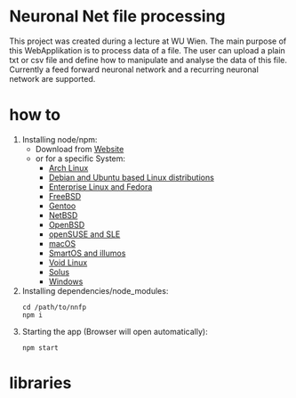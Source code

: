# Neuronal Net file processing

This project was created during a lecture at WU Wien.
The main purpose of this WebApplikation is to process data of a file.
The user can upload a plain txt or csv file and define how to manipulate and analyse the data of this file.
Currently a feed forward neuronal network and a recurring neuronal network are supported.

# how to
1. Installing node/npm:
    * Download from [Website](https://nodejs.org/en/download/)
    * or for a specific System:
        * [Arch Linux](https://nodejs.org/en/download/package-manager/#arch-linux)
        * [Debian and Ubuntu based Linux distributions](https://nodejs.org/en/download/package-manager/#debian-and-ubuntu-based-linux-distributions)
        * [Enterprise Linux and Fedora](https://nodejs.org/en/download/package-manager/#enterprise-linux-and-fedora)
        * [FreeBSD](https://nodejs.org/en/download/package-manager/#freebsd)
        * [Gentoo](https://nodejs.org/en/download/package-manager/#gentoo)
        * [NetBSD](https://nodejs.org/en/download/package-manager/#netbsd)
        * [OpenBSD](https://nodejs.org/en/download/package-manager/#openbsd)
        * [openSUSE and SLE](https://nodejs.org/en/download/package-manager/#opensuse-and-sle)
        * [macOS](https://nodejs.org/en/download/package-manager/#macos)
        * [SmartOS and illumos](https://nodejs.org/en/download/package-manager/#smartos-and-illumos)
        * [Void Linux](https://nodejs.org/en/download/package-manager/#void-linux)
        * [Solus](https://nodejs.org/en/download/package-manager/#solus)
        * [Windows](https://nodejs.org/en/download/package-manager/#windows)
2. Installing dependencies/node_modules:
    ```
    cd /path/to/nnfp
    npm i
    ```
3. Starting the app (Browser will open automatically):
    ```
    npm start
    ```

# libraries